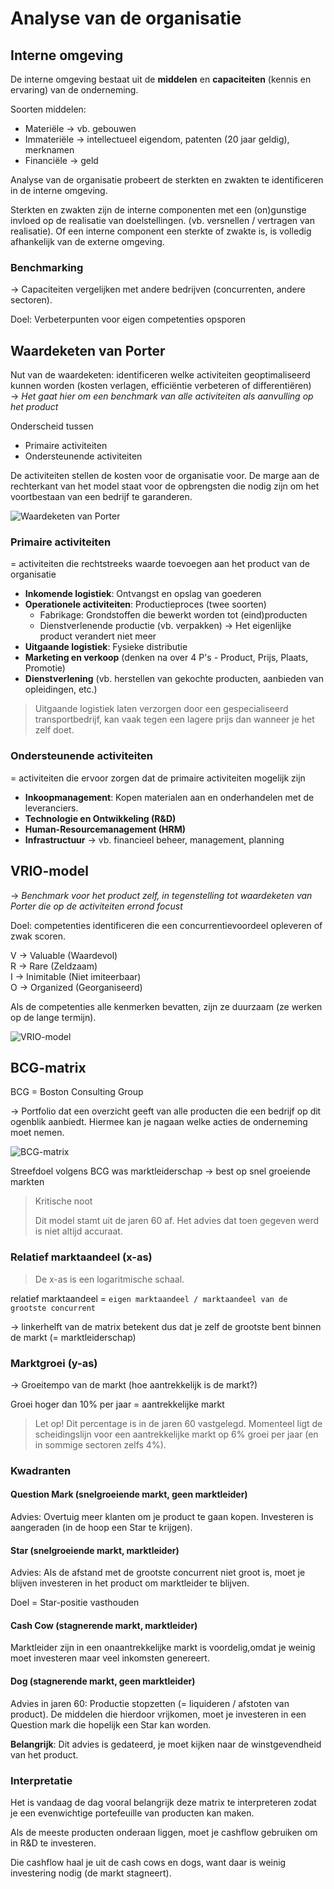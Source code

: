 <h1> Analyse van de organisatie </h1>

## Interne omgeving

De interne omgeving bestaat uit de **middelen** en **capaciteiten** (kennis en ervaring) van de onderneming.

Soorten middelen:

- Materiële -> vb. gebouwen
- Immateriële -> intellectueel eigendom, patenten (20 jaar geldig), merknamen
- Financiële -> geld

Analyse van de organisatie probeert de sterkten en zwakten te identificeren in de interne omgeving.

Sterkten en zwakten zijn de interne componenten met een (on)gunstige invloed op de realisatie van doelstellingen. (vb. versnellen / vertragen van realisatie). Of een interne component een sterkte of zwakte is, is volledig afhankelijk van de externe omgeving.

### Benchmarking

-> Capaciteiten vergelijken met andere bedrijven (concurrenten, andere sectoren).

Doel: Verbeterpunten voor eigen competenties opsporen

## Waardeketen van Porter

Nut van de waardeketen: identificeren welke activiteiten geoptimaliseerd kunnen worden (kosten verlagen, efficiëntie verbeteren of differentiëren) <br> -> _Het gaat hier om een benchmark van alle activiteiten als aanvulling op het product_

Onderscheid tussen

- Primaire activiteiten
- Ondersteunende activiteiten

De activiteiten stellen de kosten voor de organisatie voor. De marge aan de rechterkant van het model staat voor de opbrengsten die nodig zijn om het voortbestaan van een bedrijf te garanderen.

![Waardeketen van Porter](./img/deel_4/WaardeketenPorter.png)

### Primaire activiteiten

= activiteiten die rechtstreeks waarde toevoegen aan het product van de organisatie

- **Inkomende logistiek**: Ontvangst en opslag van goederen
- **Operationele activiteiten**: Productieproces (twee soorten)
  - Fabrikage: Grondstoffen die bewerkt worden tot (eind)producten
  - Dienstverlenende productie (vb. verpakken) -> Het eigenlijke product verandert niet meer
- **Uitgaande logistiek**: Fysieke distributie
- **Marketing en verkoop** (denken na over 4 P's - Product, Prijs, Plaats, Promotie)
- **Dienstverlening** (vb. herstellen van gekochte producten, aanbieden van opleidingen, etc.)

> Uitgaande logistiek laten verzorgen door een gespecialiseerd transportbedrijf, kan vaak tegen een lagere prijs dan wanneer je het zelf doet.

### Ondersteunende activiteiten

= activiteiten die ervoor zorgen dat de primaire activiteiten mogelijk zijn

- **Inkoopmanagement**: Kopen materialen aan en onderhandelen met de leveranciers.
- **Technologie en Ontwikkeling (R&D)**
- **Human-Resourcemanagement (HRM)**
- **Infrastructuur** -> vb. financieel beheer, management, planning

## VRIO-model

-> _Benchmark voor het product zelf, in tegenstelling tot waardeketen van Porter die op de activiteiten errond focust_

Doel: competenties identificeren die een concurrentievoordeel opleveren of zwak scoren.

V -> Valuable (Waardevol) <br>
R -> Rare (Zeldzaam)<br>
I -> Inimitable (Niet imiteerbaar)<br>
O -> Organized (Georganiseerd)

Als de competenties alle kenmerken bevatten, zijn ze duurzaam (ze werken op de lange termijn).

![VRIO-model](./img/deel_4/VRIO.png)

## BCG-matrix

BCG = Boston Consulting Group

-> Portfolio dat een overzicht geeft van alle producten die een bedrijf op dit ogenblik aanbiedt. Hiermee kan je nagaan welke acties de onderneming moet nemen.

![BCG-matrix](./img/deel_4/BCG-Matrix.png)

Streefdoel volgens BCG was marktleiderschap -> best op snel groeiende markten

> Kritische noot
>
> Dit model stamt uit de jaren 60 af. Het advies dat toen gegeven werd is niet altijd accuraat.

### Relatief marktaandeel (x-as)

> De x-as is een logaritmische schaal.

relatief marktaandeel = `eigen marktaandeel / marktaandeel van de grootste concurrent`

-> linkerhelft van de matrix betekent dus dat je zelf de grootste bent binnen de markt (= marktleiderschap)

### Marktgroei (y-as)

-> Groeitempo van de markt (hoe aantrekkelijk is de markt?)

Groei hoger dan 10% per jaar = aantrekkelijke markt

> Let op! Dit percentage is in de jaren 60 vastgelegd. Momenteel ligt de scheidingslijn voor een aantrekkelijke markt op 6% groei per jaar (en in sommige sectoren zelfs 4%).

### Kwadranten

#### Question Mark (snelgroeiende markt, geen marktleider)

Advies: Overtuig meer klanten om je product te gaan kopen. Investeren is aangeraden (in de hoop een Star te krijgen).

#### Star (snelgroeiende markt, marktleider)

Advies: Als de afstand met de grootste concurrent niet groot is, moet je blijven investeren in het product om marktleider te blijven.

Doel = Star-positie vasthouden

#### Cash Cow (stagnerende markt, marktleider)

Marktleider zijn in een onaantrekkelijke markt is voordelig,omdat je weinig moet investeren maar veel inkomsten genereert.

#### Dog (stagnerende markt, geen marktleider)

Advies in jaren 60: Productie stopzetten (= liquideren / afstoten van product). De middelen die hierdoor vrijkomen, moet je investeren in een Question mark die hopelijk een Star kan worden.

**Belangrijk**: Dit advies is gedateerd, je moet kijken naar de winstgevendheid van het product.

### Interpretatie

Het is vandaag de dag vooral belangrijk deze matrix te interpreteren zodat je een evenwichtige portefeuille van producten kan maken.

Als de meeste producten onderaan liggen, moet je cashflow gebruiken om in R&D te investeren.

Die cashflow haal je uit de cash cows en dogs, want daar is weinig investering nodig (de markt stagneert).

